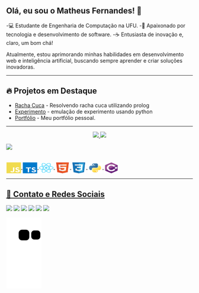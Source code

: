 ## Olá, eu sou o Matheus Fernandes! 👋

-💻 Estudante de Engenharia de Computação na UFU.
-🚀 Apaixonado por tecnologia e desenvolvimento de software.
-☕ Entusiasta de inovação e, claro, um bom chá!

Atualmente, estou aprimorando minhas habilidades em desenvolvimento web e inteligência artificial, buscando sempre aprender e criar soluções inovadoras.

---

## 🔥 Projetos em Destaque

- [Racha Cuca](https://github.com/ChaMatteCoder/racha-cuca-12121ECP002) - Resolvendo racha cuca utilizando prolog
- [Experimento](https://github.com/ChaMatteCoder/ExperimentoFisica) - emulação de experimento usando python
- [Portfólio](https://github.com/ChaMatteCoder/portfolio) - Meu portfólio pessoal.

---

<div align="center">
  <a href="https://github.com/ChaMatteCoder">
  <img height="180em" src="https://github-readme-stats.vercel.app/api?username=ChaMatteCoder&show_icons=true&theme=dark&include_all_commits=true&count_private=true"/>
  <img height="180em" src="https://github-readme-stats.vercel.app/api/top-langs/?username=ChaMatteCoder&layout=compact&langs_count=7&theme=dark"/>
</div>

![](https://komarev.com/ghpvc/?username=ChaMatteCoder&color=blue)

<div style="display: inline_block"><br>
  <img align="center" alt="Js" height="30" width="40" src="https://raw.githubusercontent.com/devicons/devicon/master/icons/javascript/javascript-plain.svg">
  <img align="center" alt="Ts" height="30" width="40" src="https://raw.githubusercontent.com/devicons/devicon/master/icons/typescript/typescript-plain.svg">
  <img align="center" alt="React" height="30" width="40" src="https://raw.githubusercontent.com/devicons/devicon/master/icons/react/react-original.svg">
  <img align="center" alt="HTML" height="30" width="40" src="https://raw.githubusercontent.com/devicons/devicon/master/icons/html5/html5-original.svg">
  <img align="center" alt="CSS" height="30" width="40" src="https://raw.githubusercontent.com/devicons/devicon/master/icons/css3/css3-original.svg">
  <img align="center" alt="Python" height="30" width="40" src="https://raw.githubusercontent.com/devicons/devicon/master/icons/python/python-original.svg">
  <img align="center" alt="Csharp" height="30" width="40" src="https://raw.githubusercontent.com/devicons/devicon/master/icons/csharp/csharp-original.svg">
</div>

---

## 👤 Contato e Redes Sociais

<div> 
  <a href="https://www.youtube.com/@chamatte4967/featured" target="_blank"><img src="https://img.shields.io/badge/YouTube-FF0000?style=for-the-badge&logo=youtube&logoColor=white" target="_blank"></a>
  <a href="https://www.instagram.com/cha_matheus/" target="_blank"><img src="https://img.shields.io/badge/-Instagram-%23E4405F?style=for-the-badge&logo=instagram&logoColor=white" target="_blank"></a>
  <a href="https://www.twitch.tv/chamattes" target="_blank"><img src="https://img.shields.io/badge/Twitch-9146FF?style=for-the-badge&logo=twitch&logoColor=white" target="_blank"></a>
  <a href="https://discord.gg/380119778238529540" target="_blank"><img src="https://img.shields.io/badge/Discord-7289DA?style=for-the-badge&logo=discord&logoColor=white" target="_blank"></a> 
  <a href="mailto:matffernandes@gmail.com"><img src="https://img.shields.io/badge/-Gmail-%23333?style=for-the-badge&logo=gmail&logoColor=white" target="_blank"></a>
  <a href="https://www.linkedin.com/in/matheus-fernandes-chámatte-2719a9239/" target="_blank"><img src="https://img.shields.io/badge/-LinkedIn-%230077B5?style=for-the-badge&logo=linkedin&logoColor=white" target="_blank"></a> 
</div>

![Snake animation](https://github.com/rafaballerini/rafaballerini/blob/output/github-contribution-grid-snake.svg)
